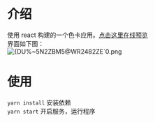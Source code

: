 # 介绍
使用 react 构建的一个色卡应用。[点击这里在线预览](https://wenchuyang.github.io/colorful/build/index.html) <br/>
界面如下图：<br/>
![{DU%~5N2ZBM5@WR2482ZE`0.png](https://i.loli.net/2021/03/24/RPwUVptzN9mhAnZ.png)



# 使用
`yarn install` 安装依赖<br/>
`yarn start` 开启服务，运行程序

